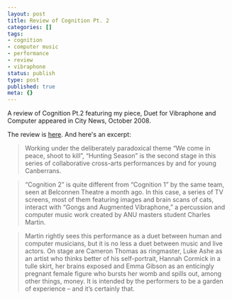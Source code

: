 ```yaml
---
layout: post
title: Review of Cognition Pt. 2
categories: []
tags:
- cognition
- computer music
- performance
- review
- vibraphone
status: publish
type: post
published: true
meta: {}
---
```


A review of 
Cognition Pt.2 featuring my piece, 
Duet for Vibraphone and Computer appeared in City News, October 2008.



The review is 
[here](http://www.citynews.com.au/index.php/content/article/young_go_hunting/). And here's an excerpt:

>Working under the deliberately paradoxical theme “We come in peace, shoot to kill”, “Hunting Season” is the second stage in this series of collaborative cross-arts performances by and for young Canberrans.


>“Cognition 2” is quite different from “Cognition 1” by the same team, seen at Belconnen Theatre a month ago. In this case, a series of TV screens, most of them featuring images and brain scans of cats, interact with “Gongs and Augmented Vibraphone,” a percussion and computer music work created by ANU masters student Charles Martin.  


>Martin rightly sees this performance as a duet between human and computer musicians, but it is no less a duet between music and live actors. On stage are Cameron Thomas as ringmaster, Luke Ashe as an artist who thinks better of his self-portrait, Hannah Cormick in a tulle skirt, her brains exposed and Emma Gibson as an enticingly pregnant female figure who bursts her womb and spills out, among other things, money. It is intended by the performers to be a garden of experience – and it’s certainly that.
